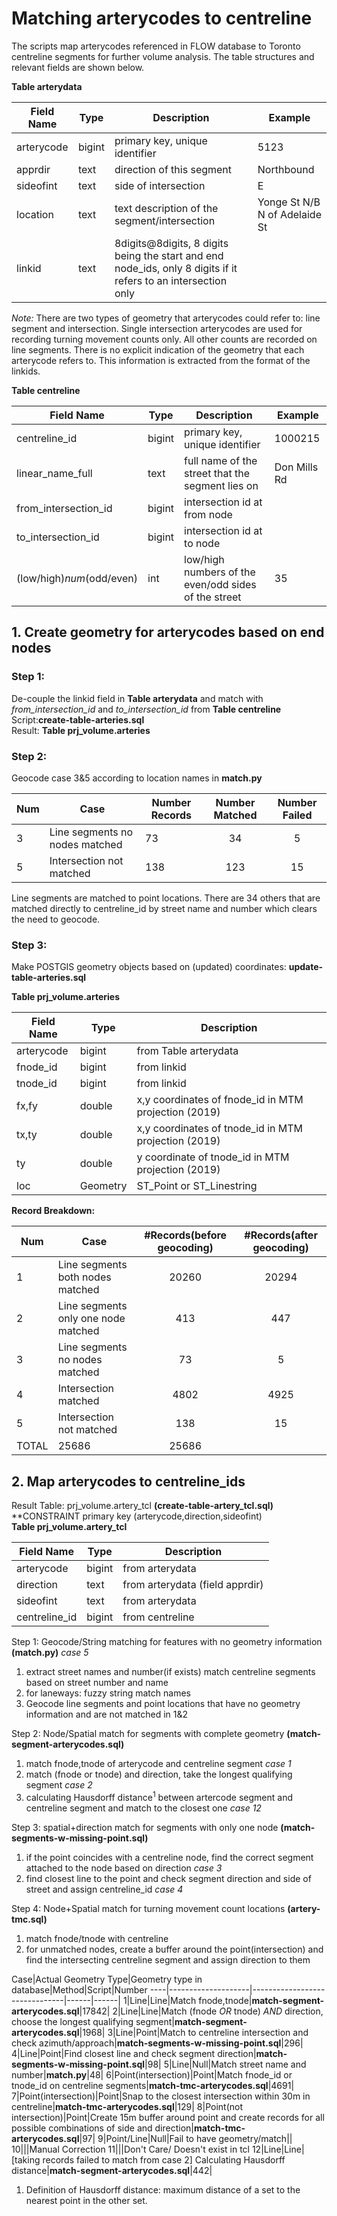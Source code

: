 # Matching arterycodes to centreline
The scripts map arterycodes referenced in FLOW database to Toronto centreline segments for further volume analysis. The table structures and relevant fields are shown below.

**Table arterydata**

Field Name|Type|Description|Example  
----------|----|-----------|-------  
arterycode|bigint|primary key, unique identifier|5123  
apprdir|text|direction of this segment|Northbound  
sideofint|text|side of intersection|E  
location|text|text description of the segment/intersection|Yonge St N/B N of Adelaide St  
linkid|text|8digits@8digits, 8 digits being the start and end node_ids, only 8 digits if it refers to an intersection only|  

*Note:* There are two types of geometry that arterycodes could refer to: line segment and intersection. Single intersection arterycodes are used for recording turning movement counts only. All other counts are recorded on line segments. There is no explicit indication of the geometry that each arterycode refers to. This information is extracted from the format of the linkids.

**Table centreline**

Field Name|Type|Description|Example  
----------|----|-----------|-------  
centreline_id|bigint|primary key, unique identifier|1000215  
linear_name_full|text|full name of the street that the segment lies on|Don Mills Rd  
from_intersection_id|bigint|intersection id at from node|  
to_intersection_id|bigint|intersection id at to node|  
(low/high)_num_(odd/even)|int|low/high numbers of the even/odd sides of the street|35  

## 1. Create geometry for arterycodes based on end nodes
### Step 1:   
De-couple the linkid field in **Table arterydata** and match with *from_intersection_id* and *to_intersection_id* from **Table centreline**    
Script:**create-table-arteries.sql**   
Result: **Table prj_volume.arteries**   

### Step 2:   
Geocode case 3&5 according to location names in **match.py**  

Num|Case|Number Records|Number Matched|Number Failed
---|----|--------------|:--------------:|:-------------:
3|Line segments no nodes matched|73|34|5
5|Intersection not matched|138|123|15

Line segments are matched to point locations. There are 34 others that are matched directly to centreline_id by street name and number which clears the need to geocode. 

### Step 3:   
Make POSTGIS geometry objects based on (updated) coordinates: **update-table-arteries.sql**

**Table prj_volume.arteries**

Field Name|Type|Description
----------|----|-----------
arterycode|bigint|from Table arterydata
fnode_id|bigint|from linkid
tnode_id|bigint|from linkid
fx,fy|double|x,y coordinates of fnode_id in MTM projection (2019)
tx,ty|double|x,y coordinates of tnode_id in MTM projection (2019)
ty|double|y coordinate of tnode_id in MTM projection (2019)
loc|Geometry|ST_Point or ST_Linestring

**Record Breakdown:**

Num|Case|#Records(before geocoding)|#Records(after geocoding)
---|----|:--------------:|:---------------:
1|Line segments both nodes matched|20260|20294
2|Line segments only one node matched|413|447
3|Line segments no nodes matched|73|5
4|Intersection matched|4802|4925
5|Intersection not matched|138|15
 |TOTAL|25686|25686
 
## 2. Map arterycodes to centreline_ids
Result Table: prj_volume.artery_tcl **(create-table-artery_tcl.sql)**   
**CONSTRAINT primary key (arterycode,direction,sideofint)   
**Table prj_volume.artery_tcl**

Field Name|Type|Description
----------|----|-----------
arterycode|bigint|from arterydata
direction|text|from arterydata (field apprdir)
sideofint|text|from arterydata
centreline_id|bigint|from centreline

Step 1: Geocode/String matching for features with no geometry information **(match.py)** *case 5*
1. extract street names and number(if exists) match centreline segments based on street number and name
2. for laneways: fuzzy string match names
3. Geocode line segments and point locations that have no geometry information and are not matched in 1&2
	
Step 2: Node/Spatial match for segments with complete geometry **(match-segment-arterycodes.sql)**
1. match fnode,tnode of arterycode and centreline segment *case 1*
2. match (fnode or tnode) and direction, take the longest qualifying segment *case 2*
3. calculating Hausdorff distance<sup>1</sup> between artercode segment and centreline segment and match to the closest one *case 12*

Step 3: spatial+direction match for segments with only one node **(match-segments-w-missing-point.sql)**
1. if the point coincides with a centreline node, find the correct segment attached to the node based on direction *case 3*
2. find closest line to the point and check segment direction and side of street and assign centreline_id *case 4*
		
Step 4: Node+Spatial match for turning movement count locations **(artery-tmc.sql)**
1. match fnode/tnode with centreline
2. for unmatched nodes, create a buffer around the point(intersection) and find the intersecting centreline segment and assign direction to them
	
Case|Actual Geometry Type|Geometry type in database|Method|Script|Number
----|--------------------|-------------------------------|------|------|
1|Line|Line|Match fnode,tnode|**match-segment-arterycodes.sql**|17842|
2|Line|Line|Match (fnode *OR* tnode) *AND* direction, choose the longest qualifying segment|**match-segment-arterycodes.sql**|1968|
3|Line|Point|Match to centreline intersection and check azimuth/approach|**match-segments-w-missing-point.sql**|296|
4|Line|Point|Find closest line and check segment direction|**match-segments-w-missing-point.sql**|98|
5|Line|Null|Match street name and number|**match.py**|48|
6|Point(intersection)|Point|Match fnode_id or tnode_id on centreline segments|**match-tmc-arterycodes.sql**|4691|
7|Point(intersection)|Point|Snap to the closest intersection within 30m in centreline|**match-tmc-arterycodes.sql**|129|
8|Point(not intersection)|Point|Create 15m buffer around point and create records for all possible combinations of side and direction|**match-tmc-arterycodes.sql**|97|
9|Point/Line|Null|Fail to have geometry/match||
10|||Manual Correction
11|||Don't Care/ Doesn't exist in tcl
12|Line|Line|[taking records failed to match from case 2] Calculating Hausdorff distance|**match-segment-arterycodes.sql**|442|
 
1. Definition of Hausdorff distance: maximum distance of a set to the nearest point in the other set.